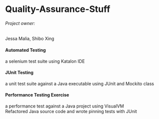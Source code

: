 # Quality-Assurance-Stuff

###### Project owner:
Jessa Malia, Shibo Xing

#### Automated Testing
a selenium test suite using Katalon IDE

#### JUnit Testing
a unit test suite against a Java executable using JUnit and Mockito class

#### Performance Testing Exercise
a performance test against a Java project using VisualVM\
Refactored Java source code and wrote pinning tests with JUnit

